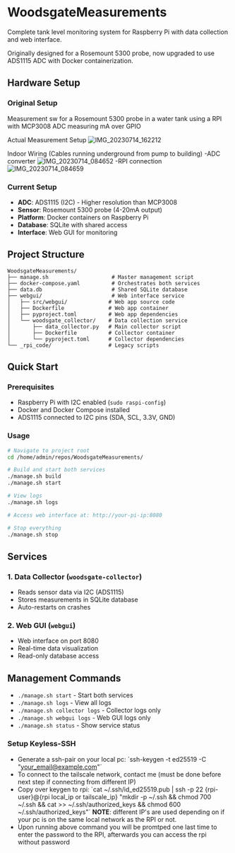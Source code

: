 # WoodsgateMeasurements

Complete tank level monitoring system for Raspberry Pi with data collection and web interface.

Originally designed for a Rosemount 5300 probe, now upgraded to use ADS1115 ADC with Docker containerization.

## Hardware Setup

### Original Setup
Measurement sw for a Rosemount 5300 probe in a water tank using a RPI with MCP3008 ADC measuring mA over GPIO

Actual Measurement Setup
![IMG_20230714_162212](https://github.com/user-attachments/assets/19feca03-0a48-449b-9eea-175432623040)

Indoor Wiring (Cables running underground from pump to building) 
-ADC converter
![IMG_20230714_084652](https://github.com/user-attachments/assets/bd53519a-2ea2-48a6-95b9-3e02ef64b8d2)
-RPI connection
![IMG_20230714_084659](https://github.com/user-attachments/assets/3243b284-c612-42c8-829f-b3a5cebb1e7f)

### Current Setup
- **ADC**: ADS1115 (I2C) - Higher resolution than MCP3008
- **Sensor**: Rosemount 5300 probe (4-20mA output)  
- **Platform**: Docker containers on Raspberry Pi
- **Database**: SQLite with shared access
- **Interface**: Web GUI for monitoring

## Project Structure
```
WoodsgateMeasurements/
├── manage.sh                    # Master management script  
├── docker-compose.yaml          # Orchestrates both services
├── data.db                      # Shared SQLite database
├── webgui/                      # Web interface service
│   ├── src/webgui/             # Web app source code
│   ├── Dockerfile              # Web app container
│   ├── pyproject.toml          # Web app dependencies
│   └── woodsgate_collector/    # Data collection service
│       ├── data_collector.py   # Main collector script
│       ├── Dockerfile          # Collector container  
│       └── pyproject.toml      # Collector dependencies
└── _rpi_code/                  # Legacy scripts
```

## Quick Start

### Prerequisites
- Raspberry Pi with I2C enabled (`sudo raspi-config`)
- Docker and Docker Compose installed
- ADS1115 connected to I2C pins (SDA, SCL, 3.3V, GND)

### Usage
```bash
# Navigate to project root
cd /home/admin/repos/WoodsgateMeasurements/

# Build and start both services
./manage.sh build
./manage.sh start

# View logs
./manage.sh logs

# Access web interface at: http://your-pi-ip:8080

# Stop everything
./manage.sh stop
```

## Services

### 1. Data Collector (`woodsgate-collector`)
- Reads sensor data via I2C (ADS1115)
- Stores measurements in SQLite database
- Auto-restarts on crashes

### 2. Web GUI (`webgui`)  
- Web interface on port 8080
- Real-time data visualization
- Read-only database access

## Management Commands
- `./manage.sh start` - Start both services
- `./manage.sh logs` - View all logs
- `./manage.sh collector logs` - Collector logs only
- `./manage.sh webgui logs` - Web GUI logs only
- `./manage.sh status` - Show service status


### Setup Keyless-SSH
- Generate a ssh-pair on your local pc: ´ssh-keygen -t ed25519 -C "your_email@example.com"´
- To connect to the tailscale network, contact me (must be done before next step if connecting from different IP)
- Copy over keygen to rpi: ´cat ~/.ssh/id_ed25519.pub | ssh -p 22 {rpi-user}@{rpi local_ip or tailscale_ip} "mkdir -p ~/.ssh && chmod 700 ~/.ssh && cat >> ~/.ssh/authorized_keys && chmod 600 ~/.ssh/authorized_keys"´ **NOTE**: different IP's are used depending on if your pc is on the same local network as the RPI or not.
- Upon running above command you will be promtped one last time to enter the password to the RPI, afterwards you can access the rpi without password
